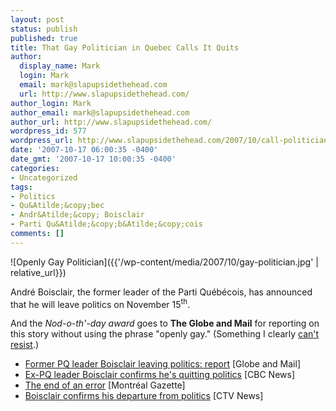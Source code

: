 ```yaml
---
layout: post
status: publish
published: true
title: That Gay Politician in Quebec Calls It Quits
author:
  display_name: Mark
  login: Mark
  email: mark@slapupsidethehead.com
  url: http://www.slapupsidethehead.com/
author_login: Mark
author_email: mark@slapupsidethehead.com
author_url: http://www.slapupsidethehead.com/
wordpress_id: 577
wordpress_url: http://www.slapupsidethehead.com/2007/10/call-politician-quits/
date: '2007-10-17 06:00:35 -0400'
date_gmt: '2007-10-17 10:00:35 -0400'
categories:
- Uncategorized
tags:
- Politics
- Qu&Atilde;&copy;bec
- Andr&Atilde;&copy; Boisclair
- Parti Qu&Atilde;&copy;b&Atilde;&copy;cois
comments: []
---
```

![Openly Gay Politician]({{'/wp-content/media/2007/10/gay-politician.jpg' | relative_url}})

André Boisclair, the former leader of the Parti Québécois, has announced that he will leave politics on November 15<sup>th</sup>.

And the _Nod-o-th'-day award_ goes to **The Globe and Mail** for reporting on this story without using the phrase "openly gay." (Something I clearly [can't resist](http://www.slapupsidethehead.com/2007/03/pq-leader-chokes-up/ "I mean, the site demands it!").)

- [Former PQ leader Boisclair leaving politics: report](http://www.theglobeandmail.com/servlet/story/RTGAM.20071015.wboisclair1015/BNStory/National/home) [Globe and Mail]
- [Ex-PQ leader Boisclair confirms he's quitting politics](http://www.cbc.ca/canada/story/2007/10/15/boisclair-quit.html) [CBC News]
- [The end of an error](http://www.canada.com/montrealgazette/news/editorial/story.html?id=238ee154-a6eb-4cb3-8ea3-fd57c872b9bb) [Montréal Gazette]
- [Boisclair confirms his departure from politics](http://www.ctv.ca/servlet/ArticleNews/story/CTVNews/20071015/boisclair_career_071013/20071015?hub=Canada) [CTV News]
